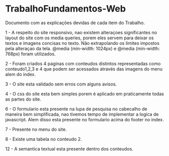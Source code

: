 # TrabalhoFundamentos-Web
Documento com as explicações devidas de cada item do Trabalho.


1 - A respeito do site responsivo, nao existem alteraçoes significantes no layout do site com os media queries, porem eles servem para deixar os textos e imagens concisas
no texto. Não extrapolando os limites impostos pela alteraçao da tela.
@media (min-width: 1024px) e @media (min-width: 768px)  foram utilizados.

2 - Foram criados 4 paginas com conteudos distintos representadas como conteudo1,2,3 e 4 que podem ser acessados através das imagens do menu alem do index.

3 - O site esta validado sem erros com alguns avisos.

4 - O css do site esta bem simples porem é aplicado em praticamente todas as partes do site.

6 - O formulario esta presente na lupa de pesquisa no cabecalho de maneira bem simplificada, nao tivemos tempo de implementar a logica de javascript. Alem
disso esta presente no formulario acima do footer no index.

7 - Presente no menu do site.

8 - Existe uma tabela no conteudo 2.

12 - A semantica textual esta presente dentro dos conteudos.